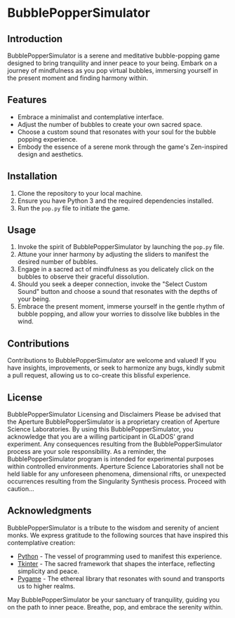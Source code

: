 # BubblePopperSimulator

## Introduction

BubblePopperSimulator is a serene and meditative bubble-popping game designed to bring tranquility and inner peace to your being. Embark on a journey of mindfulness as you pop virtual bubbles, immersing yourself in the present moment and finding harmony within.

## Features

- Embrace a minimalist and contemplative interface.
- Adjust the number of bubbles to create your own sacred space.
- Choose a custom sound that resonates with your soul for the bubble popping experience.
- Embody the essence of a serene monk through the game's Zen-inspired design and aesthetics.

## Installation

1. Clone the repository to your local machine.
2. Ensure you have Python 3 and the required dependencies installed.
3. Run the `pop.py` file to initiate the game.

## Usage

1. Invoke the spirit of BubblePopperSimulator by launching the `pop.py` file.
2. Attune your inner harmony by adjusting the sliders to manifest the desired number of bubbles.
3. Engage in a sacred act of mindfulness as you delicately click on the bubbles to observe their graceful dissolution.
4. Should you seek a deeper connection, invoke the "Select Custom Sound" button and choose a sound that resonates with the depths of your being.
5. Embrace the present moment, immerse yourself in the gentle rhythm of bubble popping, and allow your worries to dissolve like bubbles in the wind.

## Contributions

Contributions to BubblePopperSimulator are welcome and valued! If you have insights, improvements, or seek to harmonize any bugs, kindly submit a pull request, allowing us to co-create this blissful experience.

## License

BubblePopperSimulator Licensing and Disclaimers
Please be advised that the Aperture BubblePopperSimulator is a proprietary creation of Aperture Science Laboratories. By using this BubblePopperSimulator, you acknowledge that you are a willing participant in GLaDOS' grand experiment. Any consequences resulting from the BubblePopperSimulator process are your sole responsibility. As a reminder, the BubblePopperSimulator program is intended for experimental purposes within controlled environments. Aperture Science Laboratories shall not be held liable for any unforeseen phenomena, dimensional rifts, or unexpected occurrences resulting from the Singularity Synthesis process. Proceed with caution...

## Acknowledgments

BubblePopperSimulator is a tribute to the wisdom and serenity of ancient monks. We express gratitude to the following sources that have inspired this contemplative creation:

- [Python](https://www.python.org/) - The vessel of programming used to manifest this experience.
- [Tkinter](https://docs.python.org/3/library/tkinter.html) - The sacred framework that shapes the interface, reflecting simplicity and peace.
- [Pygame](https://www.pygame.org/) - The ethereal library that resonates with sound and transports us to higher realms.

May BubblePopperSimulator be your sanctuary of tranquility, guiding you on the path to inner peace. Breathe, pop, and embrace the serenity within.
